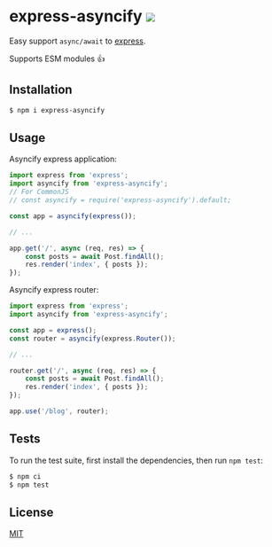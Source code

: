# express-asyncify ![](https://github.com/pkolt/express-asyncify/workflows/main/badge.svg)

Easy support `async/await` to [express](http://expressjs.com/).

Supports ESM modules 👍

## Installation

```bash
$ npm i express-asyncify
```

## Usage

Asyncify express application:

```javascript
import express from 'express';
import asyncify from 'express-asyncify';
// For CommonJS
// const asyncify = require('express-asyncify').default;

const app = asyncify(express());

// ...

app.get('/', async (req, res) => {
    const posts = await Post.findAll();
    res.render('index', { posts });
});
```

Asyncify express router:

```javascript
import express from 'express';
import asyncify from 'express-asyncify';

const app = express();
const router = asyncify(express.Router());

// ...

router.get('/', async (req, res) => {
    const posts = await Post.findAll();
    res.render('index', { posts });
});

app.use('/blog', router);
```

## Tests

  To run the test suite, first install the dependencies, then run `npm test`:

```bash
$ npm ci
$ npm test
```

## License

  [MIT](LICENSE.md)
